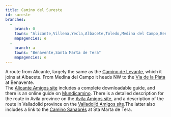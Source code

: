 ```yaml
---
title: Camino del Sureste
id: sureste
branches:
  -
    branch: 0
    towns: "Alicante,Villena,Yecla,Albacete,Toledo,Medina del Campo,Benavente"
    mapagencies: e
  -
    branch: a
    towns: "Benavente,Santa Marta de Tera"
    mapagencies: e
---
```


A route from Alicante, largely the same as the [Camino de Levante][0], which it joins at Albacete. From Medina del Campo it heads NW to the [Via de la Plata][1] at Benavente.  
The [Alicante Amigos site][2] includes a complete downloadable guide, and there is an online guide on [Mundicamino][3]. There is a detailed description for the route in Avila province on the [Avila Amigos site][4], and a description of the route in Valladolid province on the [Valladolid Amigos site][5].The latter also includes a link to the [Camino Sanabrés][6] at Sta Marta de Tera.

[0]: levante.html
[1]: mozarabe.html
[2]: http://www.encaminodesdealicante.org/
[3]: http://www.mundicamino.com/rutas.cfm?id=57
[4]: http://www.amigosdelcaminoenavila.org/etapas/etapas.htm
[5]: http://elcaminodelevanteporvalladolid.blogspot.com/
[6]: sanabres.html